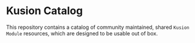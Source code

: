 # Kusion Catalog

This repository contains a catalog of community maintained, shared `Kusion Module` resources, which are designed to be usable out of box.
